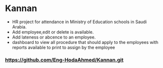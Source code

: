 # Kannan
* HR project for attendance in Ministry of Education schools in Saudi Arabia.
* Add employee,edit or delete is available.
* Add lateness or abcence to an employee.
* dashboard to view all procedure that should apply to the employees with reports available to print to assign by the employee
### https://github.com/Eng-HodaAhmed/Kannan.git
